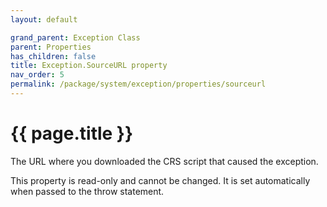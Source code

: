 ```yaml
---
layout: default

grand_parent: Exception Class
parent: Properties
has_children: false
title: Exception.SourceURL property
nav_order: 5
permalink: /package/system/exception/properties/sourceurl
---
```

# {{ page.title }}

The URL where you downloaded the CRS script that caused the exception.

This property is read-only and cannot be changed. It is set automatically when passed to the throw statement.
